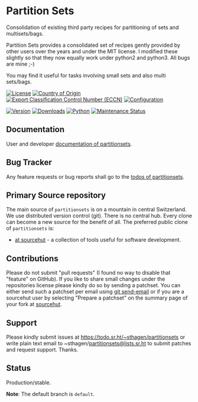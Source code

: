 # Partition Sets

Consolidation of existing third party recipes for partitioning of sets and multisets/bags.

Partition Sets provides a consolidated set of recipes gently provided by other
users over the years and under the MIT license. I modified these slightly so
that they now equally work under python2 and python3. All bugs are mine ;-)

You may find it useful for tasks involving small sets and also multi sets/bags.

[![License](https://git.sr.ht/~sthagen/partitionsets/blob/default/docs/badges/license-spdx-mit.svg)](https://git.sr.ht/~sthagen/partitionsets/tree/default/item/LICENSE)
[![Country of Origin](https://git.sr.ht/~sthagen/partitionsets/blob/default/docs/badges/country-of-origin-name-switzerland-neutral.svg)](https://git.sr.ht/~sthagen/partitionsets/tree/default/item/COUNTRY-OF-ORIGIN)
[![Export Classification Control Number (ECCN)](https://git.sr.ht/~sthagen/partitionsets/blob/default/docs/badges/export-control-classification-number_eccn-ear99-neutral.svg)](https://git.sr.ht/~sthagen/partitionsets/tree/default/item/EXPORT-CONTROL-CLASSIFICATION-NUMBER)
[![Configuration](https://git.sr.ht/~sthagen/partitionsets/blob/default/docs/badges/configuration-sbom.svg)](https://git.sr.ht/~sthagen/partitionsets/tree/default/item/docs/third-party/README.md)

[![Version](https://git.sr.ht/~sthagen/partitionsets/blob/default/docs/badges/latest-release.svg)](https://pypi.python.org/pypi/partitionsets/)
[![Downloads](https://git.sr.ht/~sthagen/partitionsets/blob/default/docs/badges/downloads-per-month.svg)](https://pepy.tech/project/partitionsets)
[![Python](https://git.sr.ht/~sthagen/partitionsets/blob/default/docs/badges/python-versions.svg)](https://pypi.python.org/pypi/partitionsets/)
[![Maintenance Status](https://git.sr.ht/~sthagen/partitionsets/blob/default/docs/badges/commits-per-year.svg)](https://git.sr.ht/~sthagen/partitionsets/log)

## Documentation

User and developer [documentation of partitionsets](https://codes.dilettant.life/docs/partitionsets).

## Bug Tracker

Any feature requests or bug reports shall go to the [todos of partitionsets](https://todo.sr.ht/~sthagen/partitionsets).

## Primary Source repository

The main source of `partitionsets` is on a mountain in central Switzerland.
We use distributed version control (git).
There is no central hub.
Every clone can become a new source for the benefit of all.
The preferred public clone of `partitionsets` is:

* [at sourcehut](https://git.sr.ht/~sthagen/partitionsets) - a collection of tools useful for software development.

## Contributions

Please do not submit "pull requests" (I found no way to disable that "feature" on GitHub).
If you like to share small changes under the repositories license please kindly do so by sending a patchset.
You can either send such a patchset per email using [git send-email](https://git-send-email.io) or 
if you are a sourcehut user by selecting "Prepare a patchset" on the summary page of your fork at [sourcehut](https://git.sr.ht/).

## Support

Please kindly submit issues at https://todo.sr.ht/~sthagen/partitionsets or write plain text email to ~sthagen/partitionsets@lists.sr.ht to submit patches and request support. Thanks.

## Status

Production/stable.

**Note**: The default branch is `default`.
